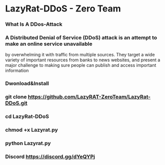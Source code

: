 # LazyRat-DDoS - Zero Team
### What Is A DDos-Attack

### A Distributed Denial of Service (DDoS) attack is an attempt to make an online service unavailable 
by overwhelming it with traffic from multiple sources. They target a wide variety of important resources
from banks to news websites, and present a major challenge to making sure people can publish and access important information

### Dwonload&Install

### git clone https://github.com/LazyRAT-ZeroTeam/LazyRat-DDoS.git

### cd LazyRat-DDoS

### chmod +x Lazyrat.py

### python Lazyrat.py

### Discord https://discord.gg/dYeQYPj

